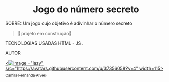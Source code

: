 <h1 align="center"> Jogo do número secreto </h1>
SOBRE: Um jogo cujo objetivo é adivinhar o número secreto

> 🚧projeto em construção🚧

TECNOLOGIAS USADAS 
HTML - JS .

AUTOR

[<![image](https://github.com/vh200/numerosc/assets/172552604/10adc94f-e5eb-40d0-8dc9-feed2e6f58b1)
="lazy" src="https://avatars.githubusercontent.com/u/37356058?v=4" width=115><br><sub>Camila Fernanda Alves</sub>](https://github.com/camilafernanda).
